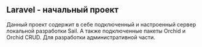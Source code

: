 ## Laravel - начальный проект

Данный проект содержит в себе подключенный и настроенный сервер локальной разработки Sail. А также подключенные пакеты Orchid и Orchid CRUD. Для разработки административной части.
